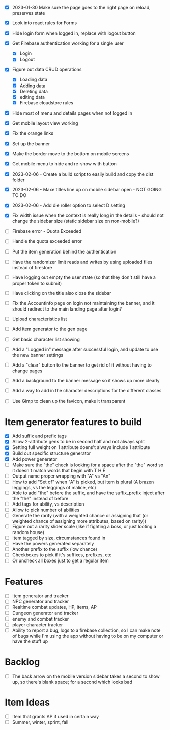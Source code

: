 - [x] 2023-01-30 Make sure the page goes to the right page on reload, preserves state
- [x] Look into react rules for Forms
- [x] Hide login form when logged in, replace with logout button
- [x] Get Firebase authentication working for a single user
  - [x] Login
  - [x] Logout
- [x] Figure out data CRUD operations
  - [x] Loading data
  - [x] Adding data
  - [x] Deleting data
  - [x] editing data
  - [x] Firebase cloudstore rules
- [x] Hide most of menu and details pages when not logged in
- [x] Get mobile layout view working
- [x] Fix the orange links
- [x] Set up the banner
- [x] Make the border move to the bottom on mobile screens
- [x] Get mobile menu to hide and re-show with button
- [x] 2023-02-06 - Create a build script to easily build and copy the dist folder
- [x] 2023-02-06 - Maxe titles line up on mobile sidebar open - NOT GOING TO DO
- [x] 2023-02-06 - Add die roller option to select D setting
- [x] Fix width issue when the context is really long in the details - should not change the sidebar size (static sidebar size on non-mobile?)

- [ ] Firebase error - Quota Exceeded
- [ ] Handle the quota exceeded error
- [ ] Put the item generation behind the authentication
- [ ] Have the randomizer limit reads and writes by using uploaded files instead of firestore

- [ ] Have logging out empty the user state (so that they don't still have a proper token to submit)
- [ ] Have clicking on the title also close the sidebar
- [ ] Fix the Accountinfo page on login not maintaining the banner, and it should redirect to the main landing page after login?
- [ ] Upload characteristics list
- [ ] Add item generator to the gen page
- [ ] Get basic character list showing
- [ ] Add a "Logged in" message after successful login, and update to use the new banner settings
- [ ] Add a "clear" button to the banner to get rid of it without having to change pages
- [ ] Add a background to the banner message so it shows up more clearly
- [ ] Add a way to add in the character descriptions for the different classes
- [ ] Use Gimp to clean up the favicon, make it transparent

# Item generator features to build
- [x] Add suffix and prefix tags
- [x] Allow 2-attribute gens to be in second half and not always split
- [x] Setting full weight on 1 attribute doens't always include 1 attribute
- [x] Build out specific structure generator
- [x] Add power generator
- [ ] Make sure the "the" check is looking for a space after the "the" word so it doesn't match words that begin with T H E
- [ ] Output name proper wrapping with "A" vs "An"
- [ ] How to add "Set of" when "A" is picked, but item is plural (A brazen leggings, vs the leggings of malice, etc)
- [ ] Able to add "the" before the suffix, and have the suffix_prefix inject after the "the" instead of before
- [ ] Add tags for ability, vs description
- [ ] Allow to pick number of abilities
- [ ] Generate the rarity (with a weighted chance or assigning that (or weighted chance of assigning more attributes, based on rarity))
- [ ] Figure out a rarity slider scale (like if fighting a boss, or just looting a random house)
- [ ] Item tagged by size, circumstances found in
- [ ] Have the powers generated separately
- [ ] Another prefix to the suffix (low chance)
- [ ] Checkboxes to pick if it's suffixes, prefixes, etc
- [ ] Or uncheck all boxes just to get a regular item

# Features
- [ ] Item generator and tracker
- [ ] NPC generator and tracker
- [ ] Realtime combat updates, HP, items, AP
- [ ] Dungeon generator and tracker
- [ ] enemy and combat tracker
- [ ] player character tracker
- [ ] Ability to report a bug, logs to a firebase collection, so I can make note of bugs while I'm using the app without having to be on my computer or have the stuff up

# Backlog
- [ ] The back arrow on the mobile version sidebar takes a second to show up, so there's blank space; for a second which looks bad

# Item Ideas
- [ ] Item that grants AP if used in certain way
- [ ] Summer, winter, sprint, fall